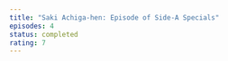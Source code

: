 ```yaml
---
title: "Saki Achiga-hen: Episode of Side-A Specials"
episodes: 4
status: completed
rating: 7
---
```

